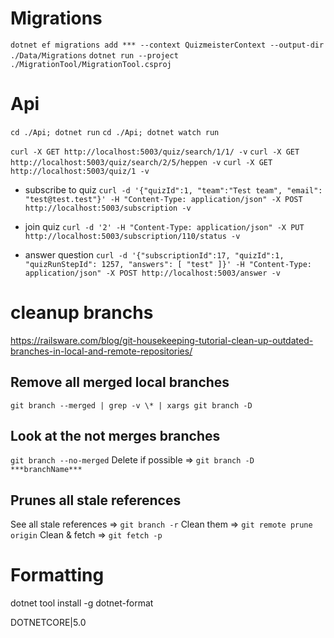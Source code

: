 # Migrations

`dotnet ef migrations add *** --context QuizmeisterContext --output-dir ./Data/Migrations`
`dotnet run --project ./MigrationTool/MigrationTool.csproj`

# Api

`cd ./Api; dotnet run`
`cd ./Api; dotnet watch run`

`curl -X GET http://localhost:5003/quiz/search/1/1/ -v`
`curl -X GET http://localhost:5003/quiz/search/2/5/heppen -v`
`curl -X GET http://localhost:5003/quiz/1 -v`

* subscribe to quiz
`curl -d '{"quizId":1, "team":"Test team", "email": "test@test.test"}' -H "Content-Type: application/json" -X POST http://localhost:5003/subscription -v`

* join quiz
`curl -d '2' -H "Content-Type: application/json" -X PUT http://localhost:5003/subscription/110/status -v`

* answer question
`curl -d '{"subscriptionId":17, "quizId":1, "quizRunStepId": 1257, "answers": [ "test" ]}' -H "Content-Type: application/json" -X POST http://localhost:5003/answer -v`

# cleanup branchs

https://railsware.com/blog/git-housekeeping-tutorial-clean-up-outdated-branches-in-local-and-remote-repositories/

## Remove all merged local branches

`git branch --merged | grep -v \* | xargs git branch -D`

## Look at the not merges branches

`git branch --no-merged`
Delete if possible => `git branch -D ***branchName***`

## Prunes all stale references

See all stale references => `git branch -r`
Clean them => `git remote prune origin`
Clean & fetch => `git fetch -p`

# Formatting

dotnet tool install -g dotnet-format




DOTNETCORE|5.0